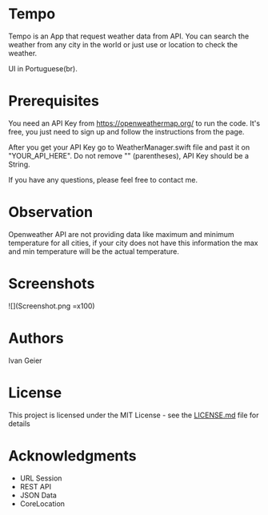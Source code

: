 # Tempo

Tempo is an App that request weather data from API. You can search the weather from any city in the world or just use or location to check the weather.

UI in Portuguese(br).

# Prerequisites

You need an API Key from https://openweathermap.org/ to run the code. It's free, you just need to sign up and follow the instructions from the page.

After you get your API Key go to WeatherManager.swift file and past it on "YOUR_API_HERE". Do not remove "" (parentheses), API Key should be a String.

If you have any questions, please feel free to contact me.

# Observation

Openweather API are not providing data like maximum and minimum temperature for all cities, if your city does not have this information the max and min temperature will be the actual temperature.

# Screenshots

![](Screenshot.png =x100)
# Authors
Ivan Geier

# License
This project is licensed under the MIT License - see the [LICENSE.md](https://github.com/ivangeier/Tempo/blob/master/LICENSE) file for details

# Acknowledgments

* URL Session
* REST API
* JSON Data
* CoreLocation

